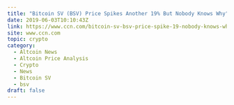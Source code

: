 ```yaml
---
title: "Bitcoin SV (BSV) Price Spikes Another 19% But Nobody Knows Why"
date: 2019-06-03T10:10:43Z
link: https://www.ccn.com/bitcoin-sv-bsv-price-spike-19-nobody-knows-why?utm_medium=RSS&utm_source=hune
site: www.ccn.com
topic: crypto
category:
  - Altcoin News
  - Altcoin Price Analysis
  - Crypto
  - News
  - Bitcoin SV
  - bsv
draft: false
---
```

